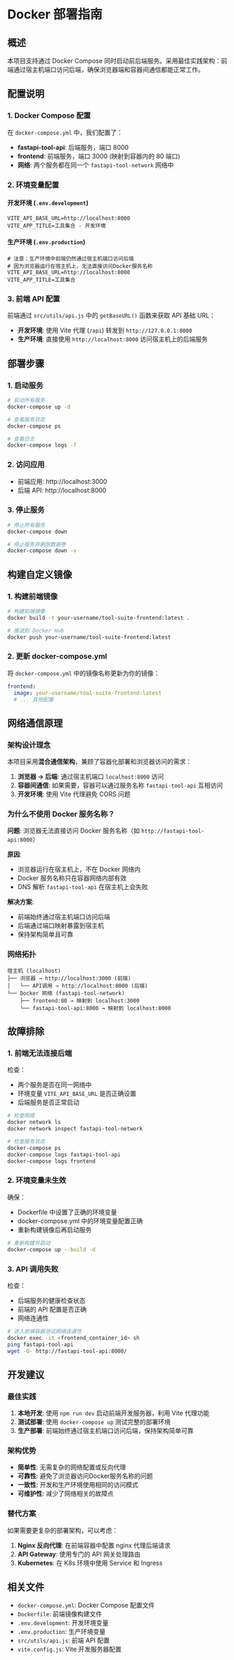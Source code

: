 # Docker 部署指南

## 概述

本项目支持通过 Docker Compose 同时启动前后端服务。采用最佳实践架构：前端通过宿主机端口访问后端，确保浏览器端和容器间通信都能正常工作。

## 配置说明

### 1. Docker Compose 配置

在 `docker-compose.yml` 中，我们配置了：

- **fastapi-tool-api**: 后端服务，端口 8000
- **frontend**: 前端服务，端口 3000 (映射到容器内的 80 端口)
- **网络**: 两个服务都在同一个 `fastapi-tool-network` 网络中

### 2. 环境变量配置

#### 开发环境 (`.env.development`)
```
VITE_API_BASE_URL=http://localhost:8000
VITE_APP_TITLE=工具集合 - 开发环境
```

#### 生产环境 (`.env.production`)
```
# 注意：生产环境中前端仍然通过宿主机端口访问后端
# 因为浏览器运行在宿主机上，无法直接访问Docker服务名称
VITE_API_BASE_URL=http://localhost:8000
VITE_APP_TITLE=工具集合
```

### 3. 前端 API 配置

前端通过 `src/utils/api.js` 中的 `getBaseURL()` 函数来获取 API 基础 URL：

- **开发环境**: 使用 Vite 代理 (`/api`) 转发到 `http://127.0.0.1:8000`
- **生产环境**: 直接使用 `http://localhost:8000` 访问宿主机上的后端服务

## 部署步骤

### 1. 启动服务

```bash
# 启动所有服务
docker-compose up -d

# 查看服务状态
docker-compose ps

# 查看日志
docker-compose logs -f
```

### 2. 访问应用

- 前端应用: http://localhost:3000
- 后端 API: http://localhost:8000

### 3. 停止服务

```bash
# 停止所有服务
docker-compose down

# 停止服务并删除数据卷
docker-compose down -v
```

## 构建自定义镜像

### 1. 构建前端镜像

```bash
# 构建前端镜像
docker build -t your-username/tool-suite-frontend:latest .

# 推送到 Docker Hub
docker push your-username/tool-suite-frontend:latest
```

### 2. 更新 docker-compose.yml

将 `docker-compose.yml` 中的镜像名称更新为你的镜像：

```yaml
frontend:
  image: your-username/tool-suite-frontend:latest
  # ... 其他配置
```

## 网络通信原理

### 架构设计理念

本项目采用**混合通信架构**，兼顾了容器化部署和浏览器访问的需求：

1. **浏览器 → 后端**: 通过宿主机端口 `localhost:8000` 访问
2. **容器间通信**: 如果需要，容器可以通过服务名称 `fastapi-tool-api` 互相访问
3. **开发环境**: 使用 Vite 代理避免 CORS 问题

### 为什么不使用 Docker 服务名称？

**问题**: 浏览器无法直接访问 Docker 服务名称（如 `http://fastapi-tool-api:8000`）

**原因**: 
- 浏览器运行在宿主机上，不在 Docker 网络内
- Docker 服务名称只在容器网络内部有效
- DNS 解析 `fastapi-tool-api` 在宿主机上会失败

**解决方案**: 
- 前端始终通过宿主机端口访问后端
- 后端通过端口映射暴露到宿主机
- 保持架构简单且可靠

### 网络拓扑

```
宿主机 (localhost)
├── 浏览器 → http://localhost:3000 (前端)
│   └── API调用 → http://localhost:8000 (后端)
└── Docker 网络 (fastapi-tool-network)
    ├── frontend:80 → 映射到 localhost:3000
    └── fastapi-tool-api:8000 → 映射到 localhost:8000
```

## 故障排除

### 1. 前端无法连接后端

检查：
- 两个服务是否在同一网络中
- 环境变量 `VITE_API_BASE_URL` 是否正确设置
- 后端服务是否正常启动

```bash
# 检查网络
docker network ls
docker network inspect fastapi-tool-network

# 检查服务状态
docker-compose ps
docker-compose logs fastapi-tool-api
docker-compose logs frontend
```

### 2. 环境变量未生效

确保：
- Dockerfile 中设置了正确的环境变量
- docker-compose.yml 中的环境变量配置正确
- 重新构建镜像后再启动服务

```bash
# 重新构建并启动
docker-compose up --build -d
```

### 3. API 调用失败

检查：
- 后端服务的健康检查状态
- 前端的 API 配置是否正确
- 网络连通性

```bash
# 进入前端容器测试网络连通性
docker exec -it <frontend_container_id> sh
ping fastapi-tool-api
wget -O- http://fastapi-tool-api:8000/
```

## 开发建议

### 最佳实践

1. **本地开发**: 使用 `npm run dev` 启动前端开发服务器，利用 Vite 代理功能
2. **测试部署**: 使用 `docker-compose up` 测试完整的部署环境
3. **生产部署**: 前端始终通过宿主机端口访问后端，保持架构简单可靠

### 架构优势

- **简单性**: 无需复杂的网络配置或反向代理
- **可靠性**: 避免了浏览器访问Docker服务名称的问题
- **一致性**: 开发和生产环境使用相同的访问模式
- **可维护性**: 减少了网络相关的故障点

### 替代方案

如果需要更复杂的部署架构，可以考虑：

1. **Nginx 反向代理**: 在前端容器中配置 nginx 代理后端请求
2. **API Gateway**: 使用专门的 API 网关处理路由
3. **Kubernetes**: 在 K8s 环境中使用 Service 和 Ingress

## 相关文件

- `docker-compose.yml`: Docker Compose 配置文件
- `Dockerfile`: 前端镜像构建文件
- `.env.development`: 开发环境变量
- `.env.production`: 生产环境变量
- `src/utils/api.js`: 前端 API 配置
- `vite.config.js`: Vite 开发服务器配置